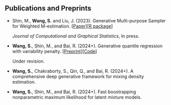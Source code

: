 

## Publications and Preprints
- Shin, M., __Wang, S.__ and Liu, J. (2023). Generative Multi-purpose Sampler for Weighted M-estimation. [[Paper](https://arxiv.org/abs/2006.00767)][[R package](https://github.com/shijiew97/GMS)]
  
  _Journal of Computational and Graphical Statistics_, In press.

- __Wang, S.__, Shin, M., and Bai, R. (2024+). Generative quantile regression with variability penalty. [[Preprint](https://arxiv.org/abs/2301.03661)][[Code](https://github.com/shijiew97/PGQR)]

  Under revision.

- __Wang, S.__, Chakraborty, S., Qin, Q., and Bai, R. (2024+). A comprehensive deep generative framework for mixing density estimation.
- __Wang, S.__, Shin, M., and Bai, R. (2024+). Fast boostrapping nonparametric maximum likelihood for latent mixture models.
